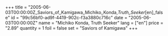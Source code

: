 +++
title = "2005-06-03T00:00:00Z_Saviors_of_Kamigawa_Michiko_Konda,_Truth_Seeker_[en]_false"
id = "99c56bf0-ad9f-4419-902c-f3a3880c716c"
date = "2005-06-03T00:00:00Z"
name = "Michiko Konda, Truth Seeker"
lang = ["en"]
price = "2.89"
quantity = 1
foil = false
set = "Saviors of Kamigawa"
+++
